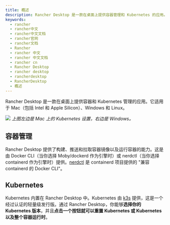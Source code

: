 ```yaml
---
title: 概述
description: Rancher Desktop 是一款在桌面上提供容器管理和 Kubernetes 的应用。它适用于 Mac（包括 Intel 和 Apple Silicon）、Windows 和 Linux。
keywords:
  - rancher
  - rancher中文
  - rancher中文文档
  - rancher官网
  - rancher文档
  - Rancher
  - rancher 中文
  - rancher 中文文档
  - rancher cn
  - Rancher Desktop
  - rancher desktop
  - rancherdesktop
  - RancherDesktop
  - 概述
---
```


Rancher Desktop 是一款在桌面上提供容器和 Kubernetes 管理的应用。它适用于 Mac（包括 Intel 和 Apple Silicon）、Windows 和 Linux。

![](/img/rancherdesktop/intro/intro.png)
_上图左边是 Mac 上的 Kubernetes 设置，右边是 Windows。_

## 容器管理

Rancher Desktop 提供了构建、推送和拉取容器镜像以及运行容器的能力。这是由 Docker CLI（当你选择 Moby/dockerd 作为引擎时）或 nerdctl（当你选择 containerd 作为引擎时）提供。[nerdctl](https://github.com/containerd/nerdctl) 是 containerd 项目提供的 "兼容 containerd 的 Docker CLI"。

## Kubernetes

Kubernetes 内置在 Rancher Desktop 中。Kubernetes 由 [k3s](https://k3s.io/) 提供，这是一个经过认证的轻量级发行版。通过 Rancher Desktop，你能够**选择你的 Kubernetes 版本**，并且**点击一个按钮就可以重置 Kubernetes 或 Kubernetes 以及整个容器运行时**。
